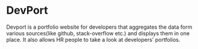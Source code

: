 # DevPort
Devport is a portfolio website for developers that aggregates the data form various sources(like github, stack-overflow etc.) and displays them in one place. It also allows HR people to take a look at developers' portfolios.
